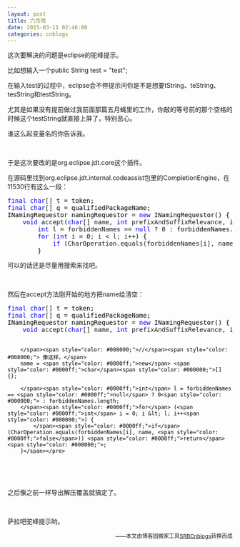 ```yaml
---
layout: post
title: 六月雨
date: 2015-03-11 02:46:00
categories: cnblogs
---
```


<p>这次要解决的问题是eclipse的驼峰提示。</p>
<p>比如想输入一个public String test = "test";</p>
<p>在输入test的过程中，eclipse会不停提示问你是不是想要tString、teString、tesString和testString。</p>
<p>尤其是如果没有提前做过我前面那篇五月蝇里的工作，你敲的等号前的那个空格的时候这个testString就直接上屏了，特别恶心。</p>
<p>谁这么起变量名的你告诉我。</p>
<p>&nbsp;</p>
<p>于是这次要改的是org.eclipse.jdt.core这个插件。</p>
<p>在源码里找到org.eclipse.jdt.internal.codeassist包里的CompletionEngine，在11530行有这么一段：</p>
<div class="cnblogs_code">
<pre><span style="color: #0000ff;">final</span> <span style="color: #0000ff;">char</span>[] t =<span style="color: #000000;"> token;
</span><span style="color: #0000ff;">final</span> <span style="color: #0000ff;">char</span>[] q =<span style="color: #000000;"> qualifiedPackageName;
INamingRequestor namingRequestor </span>= <span style="color: #0000ff;">new</span><span style="color: #000000;"> INamingRequestor() {
    </span><span style="color: #0000ff;">void</span> accept(<span style="color: #0000ff;">char</span>[] name, <span style="color: #0000ff;">int</span> prefixAndSuffixRelevance, <span style="color: #0000ff;">int</span><span style="color: #000000;"> reusedCharacters){
        </span><span style="color: #0000ff;">int</span> l = forbiddenNames == <span style="color: #0000ff;">null</span> ? 0<span style="color: #000000;"> : forbiddenNames.length;
        </span><span style="color: #0000ff;">for</span> (<span style="color: #0000ff;">int</span> i = 0; i &lt; l; i++<span style="color: #000000;">) {
            </span><span style="color: #0000ff;">if</span> (CharOperation.equals(forbiddenNames[i], name, <span style="color: #0000ff;">false</span>)) <span style="color: #0000ff;">return</span><span style="color: #000000;">;
        }</span></pre>
</div>
<p>可以的话还是尽量用搜索来找吧。</p>
<p>&nbsp;</p>
<p>然后在accept方法刚开始的地方把name给清空：</p>
<div class="cnblogs_code">
<pre><span style="color: #0000ff;">final</span> <span style="color: #0000ff;">char</span>[] t =<span style="color: #000000;"> token;
</span><span style="color: #0000ff;">final</span> <span style="color: #0000ff;">char</span>[] q =<span style="color: #000000;"> qualifiedPackageName;
INamingRequestor namingRequestor </span>= <span style="color: #0000ff;">new</span><span style="color: #000000;"> INamingRequestor() {
    </span><span style="color: #0000ff;">void</span> accept(<span style="color: #0000ff;">char</span>[] name, <span style="color: #0000ff;">int</span> prefixAndSuffixRelevance, <span style="color: #0000ff;">int</span><span style="color: #000000;"> reusedCharacters){
        
        </span><span style="color: #008000;">//</span><span style="color: #008000;"> 像这样。</span>
        name = <span style="color: #0000ff;">new</span> <span style="color: #0000ff;">char</span><span style="color: #000000;">[] {};
        
        </span><span style="color: #0000ff;">int</span> l = forbiddenNames == <span style="color: #0000ff;">null</span> ? 0<span style="color: #000000;"> : forbiddenNames.length;
        </span><span style="color: #0000ff;">for</span> (<span style="color: #0000ff;">int</span> i = 0; i &lt; l; i++<span style="color: #000000;">) {
            </span><span style="color: #0000ff;">if</span> (CharOperation.equals(forbiddenNames[i], name, <span style="color: #0000ff;">false</span>)) <span style="color: #0000ff;">return</span><span style="color: #000000;">;
        }</span></pre>
</div>
<p>&nbsp;</p>
<p>之后像之前一样导出解压覆盖就搞定了。</p>
<p>&nbsp;</p>
<p>萨拉吧驼峰提示哟。</p>

<p align=right><span style="font-size: 12px">——本文由博客园搬家工具<a href="https://github.com/mlxy/SRBCnblogs">SRBCnblogs</a>转换而成</span></p>